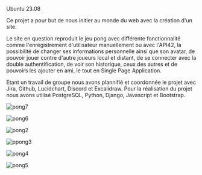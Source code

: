 Ubuntu 23.08

Ce projet a pour but de nous initier au monde du web avec la création d'un site.

Le site en question reproduit le jeu pong avec différente fonctionnalité comme l'enregistrement d'utilisateur manuellement ou avec l'API42, la possibilité de changer ses informations personnelle ainsi que son avatar, de pouvoir jouer contre d'autre joueurs local et distant, de se connecter avec la double authentification, de voir son historique, ceux des autres et de pouvoirs les ajouter en ami, le tout en Single Page Application.

Etant un travail de groupe nous avons plannifié et coordonnée le projet avec Jira, Github, Lucidchart, Discord et Excalidraw.
Pour la réalisation du projet nous avons utilisé PostgreSQL, Python, Django, Javascript et Bootstrap.




![pong7](https://github.com/Sarioglu-Fatih/Transcendence/assets/111273279/086cafc0-1c9e-4ae7-9bfa-592d1cd706a5)

![pong6](https://github.com/Sarioglu-Fatih/Transcendence/assets/111273279/9d6b9e97-267e-4e04-a465-78bb44729947)

![pong2](https://github.com/Sarioglu-Fatih/Transcendence/assets/111273279/725e2910-ae90-440f-b2c0-85d916a8473a)

![ppong3](https://github.com/Sarioglu-Fatih/Transcendence/assets/111273279/7122af59-d303-49b1-888e-f9765103071b)

![pong4](https://github.com/Sarioglu-Fatih/Transcendence/assets/111273279/aecdd68f-2ef8-40b4-8abe-b7e6a9be3e40)

![pong5](https://github.com/Sarioglu-Fatih/Transcendence/assets/111273279/c7ae63ce-e1df-46ca-81e7-bda601ff14db)
